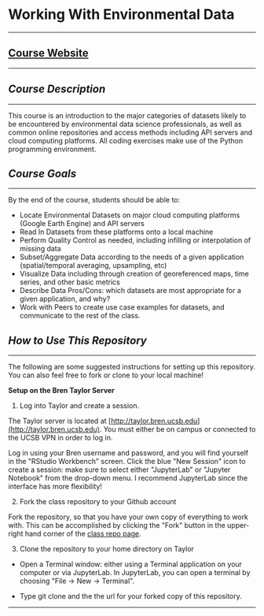 # Working With Environmental Data
-------------------


## [Course Website](https://samanthastevenson.github.io/EDS220_Fall2022_site/)

--------------------

## _Course Description_
---------------------

This course is an introduction to the major categories of datasets likely to be encountered by environmental data science professionals, as well as common online repositories and access methods including API servers and cloud computing platforms. All coding exercises make use of the Python programming environment.

## _Course Goals_
-----------------------
By the end of the course, students should be able to:

* Locate Environmental Datasets on major cloud computing platforms (Google Earth Engine) and API servers
* Read In Datasets from these platforms onto a local machine
* Perform Quality Control as needed, including infilling or interpolation of missing data
* Subset/Aggregate Data according to the needs of a given application (spatial/temporal averaging, upsampling, etc)
* Visualize Data including through creation of georeferenced maps, time series, and other basic metrics
* Describe Data Pros/Cons: which datasets are most appropriate for a given application, and why?
* Work with Peers to create use case examples for datasets, and communicate to the rest of the class.


## _How to Use This Repository_
--------------------------

The following are some suggested instructions for setting up this repository. You can also feel free to fork or clone to your local machine!

__Setup on the Bren Taylor Server__

1. Log into Taylor and create a session.

The Taylor server is located at [http://taylor.bren.ucsb.edu](http://taylor.bren.ucsb.edu). You must either be on campus or connected to the UCSB VPN in order to log in.

Log in using your Bren username and password, and you will find yourself in the "RStudio Workbench" screen. Click the blue "New Session" icon to create a session: make sure to select either "JupyterLab" or "Jupyter Notebook" from the drop-down menu. I recommend JupyterLab since the interface has more flexibility!


2. Fork the class repository to your Github account

Fork the repository, so that you have your own copy of everything to work with. This can be accomplished by clicking the "Fork" button in the upper-right hand corner of the [class repo page](https://github.com/samanthastevenson/EDS220_Fall2022). 

3. Clone the repository to your home directory on Taylor

* Open a Terminal window: either using a Terminal application on your computer or via JupyterLab. In JupyterLab, you can open a terminal by choosing "File -> New -> Terminal". 

* Type git clone and the the url for your forked copy of this repository.

____________________
